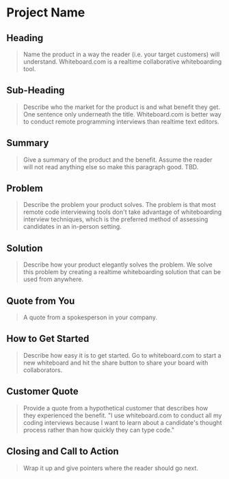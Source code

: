 # Project Name #

<!-- 
> This material was originally posted [here](http://www.quora.com/What-is-Amazons-approach-to-product-development-and-product-management). It is reproduced here for posterities sake.

There is an approach called "working backwards" that is widely used at Amazon. They work backwards from the customer, rather than starting with an idea for a product and trying to bolt customers onto it. While working backwards can be applied to any specific product decision, using this approach is especially important when developing new products or features.

For new initiatives a product manager typically starts by writing an internal press release announcing the finished product. The target audience for the press release is the new/updated product's customers, which can be retail customers or internal users of a tool or technology. Internal press releases are centered around the customer problem, how current solutions (internal or external) fail, and how the new product will blow away existing solutions.

If the benefits listed don't sound very interesting or exciting to customers, then perhaps they're not (and shouldn't be built). Instead, the product manager should keep iterating on the press release until they've come up with benefits that actually sound like benefits. Iterating on a press release is a lot less expensive than iterating on the product itself (and quicker!).

If the press release is more than a page and a half, it is probably too long. Keep it simple. 3-4 sentences for most paragraphs. Cut out the fat. Don't make it into a spec. You can accompany the press release with a FAQ that answers all of the other business or execution questions so the press release can stay focused on what the customer gets. My rule of thumb is that if the press release is hard to write, then the product is probably going to suck. Keep working at it until the outline for each paragraph flows. 

Oh, and I also like to write press-releases in what I call "Oprah-speak" for mainstream consumer products. Imagine you're sitting on Oprah's couch and have just explained the product to her, and then you listen as she explains it to her audience. That's "Oprah-speak", not "Geek-speak".

Once the project moves into development, the press release can be used as a touchstone; a guiding light. The product team can ask themselves, "Are we building what is in the press release?" If they find they're spending time building things that aren't in the press release (overbuilding), they need to ask themselves why. This keeps product development focused on achieving the customer benefits and not building extraneous stuff that takes longer to build, takes resources to maintain, and doesn't provide real customer benefit (at least not enough to warrant inclusion in the press release).
 -->
 
## Heading ##
  > Name the product in a way the reader (i.e. your target customers) will understand.
  Whiteboard.com is a realtime collaborative whiteboarding tool.

## Sub-Heading ##
  > Describe who the market for the product is and what benefit they get. One sentence only underneath the title.
  Whiteboard.com is better way to conduct remote programming interviews than realtime text editors.

## Summary ##
  > Give a summary of the product and the benefit. Assume the reader will not read anything else so make this paragraph good.
  TBD.

## Problem ##
  > Describe the problem your product solves.
  The problem is that most remote code interviewing tools don't take advantage of whiteboarding interview techniques, which is the preferred method of
  assessing candidates in an in-person setting.

## Solution ##
  > Describe how your product elegantly solves the problem.
  We solve this problem by creating a realtime whiteboarding solution that can be used from anywhere.

## Quote from You ##
  > A quote from a spokesperson in your company.
  

## How to Get Started ##
  > Describe how easy it is to get started.
  Go to whiteboard.com to start a new whiteboard and hit the share button to share your board with collaborators.

## Customer Quote ##
  > Provide a quote from a hypothetical customer that describes how they experienced the benefit.
  "I use whiteboard.com to conduct all my coding interviews because I want to learn about a candidate's thought process rather than how quickly they can type code."

## Closing and Call to Action ##
  > Wrap it up and give pointers where the reader should go next.
